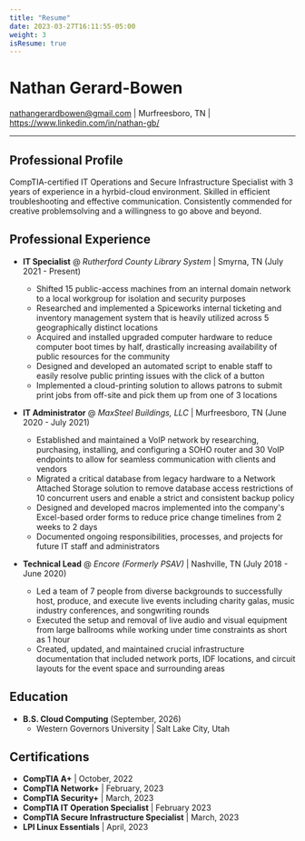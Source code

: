 ```yaml
---
title: "Resume"
date: 2023-03-27T16:11:55-05:00
weight: 3
isResume: true
---
```

# Nathan Gerard-Bowen
nathangerardbowen@gmail.com | Murfreesboro, TN | https://www.linkedin.com/in/nathan-gb/

---
## Professional Profile

CompTIA-certified IT Operations and Secure Infrastructure Specialist with 3 years of experience in a hyrbid-cloud environment.  Skilled in efficient troubleshooting and effective communication.  Consistently commended for creative problemsolving and a willingness to go above and beyond.

## Professional Experience
- **IT Specialist** @ *Rutherford County Library System* | Smyrna, TN (July 2021 - Present)
	- Shifted 15 public-access machines from an internal domain network to a local workgroup for isolation and security purposes
	- Researched and implemented a Spiceworks internal ticketing and inventory management system that is heavily utilized across 5 geographically distinct locations
	- Acquired and installed upgraded computer hardware to reduce computer boot times by half, drastically increasing availability of public resources for the community
	- Designed and developed an automated script to enable staff to easily resolve public printing issues with the click of a button
	- Implemented a cloud-printing solution to allows patrons to submit print jobs from off-site and pick them up from one of 3 locations

- **IT Administrator** @ *MaxSteel Buildings, LLC* | Murfreesboro, TN (June 2020 - July 2021)
	- Established and maintained a VoIP network by researching, purchasing, installing, and configuring a SOHO router and 30 VoIP endpoints to allow for seamless communication with clients and vendors
	- Migrated a critical database from legacy hardware to a Network Attached Storage solution to remove database access restrictions of 10 concurrent users and enable a strict and consistent backup policy
	- Designed and developed macros implemented into the company's Excel-based order forms to reduce price change timelines from 2 weeks to 2 days
	- Documented ongoing responsibilities, processes, and projects for future IT staff and administrators

- **Technical Lead** @ *Encore (Formerly PSAV)* | Nashville, TN (July 2018 - June 2020)
	- Led a team of 7 people from diverse backgrounds to successfully host, produce, and execute live events including charity galas, music industry conferences, and songwriting rounds
	- Executed the setup and removal of live audio and visual equipment from large ballrooms while working under time constraints as short as 1 hour
	- Created, updated, and maintained crucial infrastructure documentation that included network ports, IDF locations, and circuit layouts for the event space and surrounding areas

## Education
- **B.S. Cloud Computing** (September, 2026)
	- Western Governors University | Salt Lake City, Utah

## Certifications
- **CompTIA A+** | October, 2022 
- **CompTIA Network+** | February, 2023
- **CompTIA Security+** | March, 2023
- **CompTIA IT Operation Specialist** | February 2023
- **CompTIA Secure Infrastructure Specialist** | March, 2023
- **LPI Linux Essentials** | April, 2023



